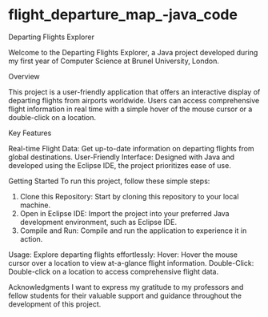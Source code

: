 # flight_departure_map_-java_code
Departing Flights Explorer

Welcome to the Departing Flights Explorer, a Java project developed during my first year of Computer Science at Brunel University, London.

Overview

This project is a user-friendly application that offers an interactive display of departing flights from airports worldwide. Users can access comprehensive flight information in real time with a simple hover of the mouse cursor or a double-click on a location.

Key Features

Real-time Flight Data: Get up-to-date information on departing flights from global destinations.
User-Friendly Interface: Designed with Java and developed using the Eclipse IDE, the project prioritizes ease of use.

Getting Started
To run this project, follow these simple steps:
1. Clone this Repository: Start by cloning this repository to your local machine.
2. Open in Eclipse IDE: Import the project into your preferred Java development environment, such as Eclipse IDE.
3. Compile and Run: Compile and run the application to experience it in action.

Usage: 
Explore departing flights effortlessly:
Hover: Hover the mouse cursor over a location to view at-a-glance flight information.
Double-Click: Double-click on a location to access comprehensive flight data.

Acknowledgments
I want to express my gratitude to my professors and fellow students for their valuable support and guidance throughout the development of this project.
